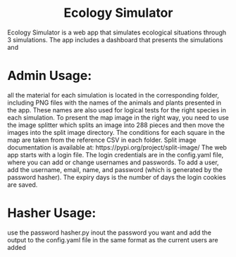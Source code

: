 
<h1 align="center"><b>Ecology Simulator</b></h1>
Ecology Simulator is a web app that simulates ecological situations through 3 simulations. The app includes a dashboard that presents the simulations and 


<h1><b>Admin Usage:</b></h1>
all the material for each simulation is located in the corresponding folder, including PNG files with the names of the animals and plants presented in the app. These names are also used for logical tests for the right species in each simulation.
To present the map image in the right way, you need to use the image splitter which splits an image into 288 pieces and then move the images into the split image directory. The conditions for each square in the map are taken from the reference CSV in each folder. Split image documentation is available at: https://pypi.org/project/split-image/
The web app starts with a login file. The login credentials are in the config.yaml file, where you can add or change usernames and passwords. To add a user, add the username, email, name, and password (which is generated by the password hasher). The expiry days is the number of days the login cookies are saved.

<h1><b>Hasher Usage:</b></h1>
use the password hasher.py inout the password you want and add the output to the config.yaml file in the same format as the current users are added


